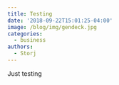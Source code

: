 ```yaml
---
title: Testing
date: '2018-09-22T15:01:25-04:00'
image: /blog/img/gendeck.jpg
categories:
  - business
authors:
  - Storj
---
```

Just testing
